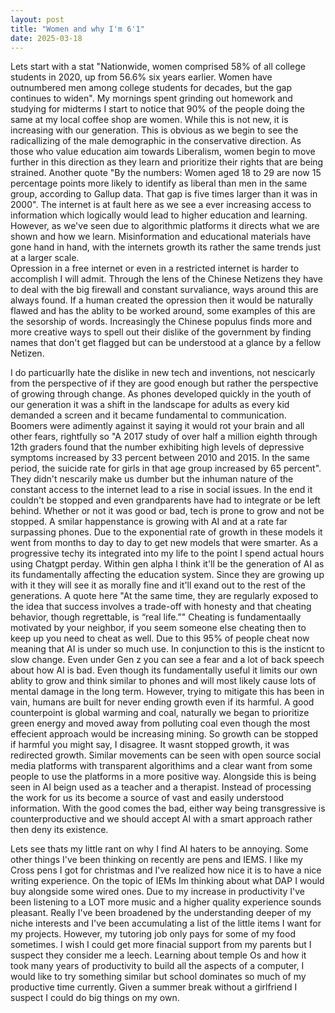 ```yaml
---
layout: post
title: "Women and why I'm 6'1"
date: 2025-03-18
---
```

Lets start with a stat "Nationwide, women comprised 58% of all college students in 2020, up from 56.6% six years earlier. Women have outnumbered men among college students for decades, but the gap continues to widen". My mornings spent grinding out homework and studying for midterms I start to notice that 90% of the people doing the same at my local coffee shop are women. While this is not new, it is increasing with our generation. This is obvious as we begin to see the radicallizing of the male demographic in the conservative direction. As those who value education aim towards Liberalism, women begin to move further in this direction as they learn and prioritize their rights that are being strained. Another quote "By the numbers: Women aged 18 to 29 are now 15 percentage points more likely to identify as liberal than men in the same group, according to Gallup data. That gap is five times larger than it was in 2000". The internet is at fault here as we see a ever increasing access to information which logically would lead to higher education and learning. However, as we've seen due to algorithmic platforms it directs what we are shown and how we learn. Misinformation and educational materials have gone hand in hand, with the internets growth its rather the same trends just at a larger scale.  
Opression in a free internet or even in a restricted internet is harder to accomplish I will admit. Through the lens of the Chinese Netizens they have to deal with the big firewall and constant survaliance, ways around this are always found. If a human created the opression then it would be naturally flawed and has the ablity to be worked around, some examples of this are the sesorship of words. Increasingly the Chinese populus finds more and more creative ways to spell out their dislike of the government by finding names that don't get flagged but can be understood at a glance by a fellow Netizen. 

I do particuarlly hate the dislike in new tech and inventions, not nescicarly from the perspective of if they are good enough but rather the perspective of growing through change. As phones developed quickly in the youth of our generation it was a shift in the landscape for adults as every kid demanded a screen and it became fundamental to communication. Boomers were adimently against it saying it would rot your brain and all other fears, rightfully so "A 2017 study of over half a million eighth through 12th graders found that the number exhibiting high levels of depressive symptoms increased by 33 percent between 2010 and 2015. In the same period, the suicide rate for girls in that age group increased by 65 percent". They didn't nescarily make us dumber but the inhuman nature of the constant access to the internet lead to a rise in social issues. In the end it couldn't be stopped and even grandparents have had to integrate or be left behind. Whether or not it was good or bad, tech is prone to grow and not be stopped. A smilar happenstance is growing with AI and at a rate far surpassing phones. Due to the exponential rate of growth in these models it went from months to day to day to get new models that were smarter. As a progressive techy its integrated into my life to the point I spend actual hours using Chatgpt perday. Within gen alpha I think it'll be the generation of AI as its fundamentally affecting the education system. Since they are growing up with it they will see it as morally fine and it'll exand out to the rest of the generations. A quote here "At the same time, they are regularly exposed to the idea that success involves a trade-off with honesty and that cheating behavior, though regrettable, is “real life.”" Cheating is fundamentaally motivated by your neighbor, if you seem someone else cheating then to keep up you need to cheat as well. Due to this 95% of people cheat now meaning that AI is under so much use. In conjunction to this is the insticnt to slow change. Even under Gen z you can see a fear and a lot of back speech about how AI is bad. Even though its fundamentally useful it limits our own ablity to grow and think similar to phones and will most likely cause lots of mental damage in the long term. However, trying to mitigate this has been in vain, humans are built for never ending growth even if its harmful. A good counterpoint is global warming and coal, naturally we began to prioritize green energy and moved away from polluting coal even though the most effecient approach would be increasing mining. So growth can be stopped if harmful you might say, I disagree. It wasnt stopped growth, it was redirected growth. Similar movements can be seen with open source social media platforms with transparent algorithims and a clear want from some people to use the platforms in a more positive way. Alongside this is being seen in AI beign used as a teacher and a therapist. Instead of processing the work for us its become a source of vast and easily understood information. With the good comes the bad, either way being transgressive is counterproductive and we should accept AI with a smart approach rather then deny its existence. 

Lets see thats my little rant on why I find AI haters to be annoying. Some other things I've been thinking on recently are pens and IEMS. I like my Cross pens I got for christmas and I've realized how nice it is to have a nice writing experience. On the topic of IEMs Im thinking about what DAP I would buy alongside some wired ones. Due to my increase in productivity I've been listening to a LOT more music and a higher quality experience sounds pleasant. Really I've been broadened by the understanding deeper of my niche interests and I've been accumulating a list of the little items I want for my projects. However, my tutoring job only pays for some of my food sometimes. I wish I could get more finacial support from my parents but I suspect they consider me a leech. Learning about temple Os and how it took many years of productivity to build all the aspects of a computer, I would like to try something similar but school dominates so much of my productive time currently. Given a summer break without a girlfriend I suspect I could do big things on my own. 

